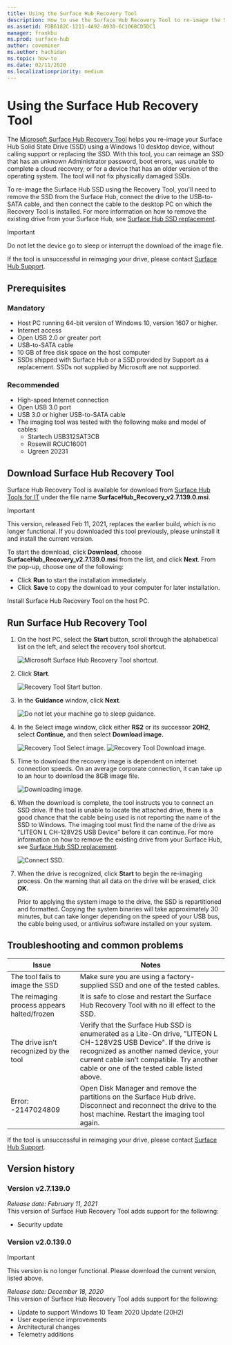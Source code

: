 ```yaml
---
title: Using the Surface Hub Recovery Tool
description: How to use the Surface Hub Recovery Tool to re-image the SSD.
ms.assetid: FDB6182C-1211-4A92-A930-6C106BCD5DC1
manager: frankbu
ms.prod: surface-hub
author: coveminer
ms.author: hachidan
ms.topic: how-to
ms.date: 02/11/2020
ms.localizationpriority: medium
---
```


# Using the Surface Hub Recovery Tool

The [Microsoft Surface Hub Recovery Tool](https://www.microsoft.com/download/details.aspx?id=52210) helps you re-image your Surface Hub Solid State Drive (SSD) using a Windows 10 desktop device, without calling support or replacing the SSD. With this tool, you can reimage an SSD that has an unknown Administrator password, boot errors, was unable to complete a cloud recovery, or for a device that has an older version of the operating system. The tool will not fix physically damaged SSDs.

To re-image the Surface Hub SSD using the Recovery Tool, you'll need to remove the SSD from the Surface Hub, connect the drive to the USB-to-SATA cable, and then connect the cable to the desktop PC on which the Recovery Tool is installed. For more information on how to remove the existing drive from your Surface Hub, see [Surface Hub SSD replacement](surface-hub-ssd-replacement.md).

> [!IMPORTANT]
> Do not let the device go to sleep or interrupt the download of the image file.

If the tool is unsuccessful in reimaging your drive, please contact [Surface Hub Support](https://support.microsoft.com/help/4037644/surface-contact-surface-warranty-and-software-support).

## Prerequisites

### Mandatory

- Host PC running 64-bit version of Windows 10, version 1607 or higher.
- Internet access
- Open USB 2.0 or greater port
- USB-to-SATA cable
- 10 GB of free disk space on the host computer
- SSDs shipped with Surface Hub or a SSD provided by Support as a replacement. SSDs not supplied by Microsoft are not supported.

### Recommended

- High-speed Internet connection
- Open USB 3.0 port
- USB 3.0 or higher USB-to-SATA cable
- The imaging tool was tested with the following make and model of cables:
  - Startech USB312SAT3CB
  - Rosewill RCUC16001
  - Ugreen 20231

## Download Surface Hub Recovery Tool

Surface Hub Recovery Tool is available for download from [Surface Hub Tools for IT](https://www.microsoft.com/download/details.aspx?id=52210)  under the file name **SurfaceHub_Recovery_v2.7.139.0.msi**.

> [!IMPORTANT]
> This version, released Feb 11, 2021, replaces the earlier build, which is no longer functional. If you downloaded this tool previously, please uninstall it and install the current version.

To start the download, click **Download**, choose **SurfaceHub_Recovery_v2.7.139.0.msi**  from the list, and click **Next**. From the pop-up, choose one of the following:

- Click **Run** to start the installation immediately.
- Click **Save** to copy the download to your computer for later installation.

Install Surface Hub Recovery Tool on the host PC.

## Run Surface Hub Recovery Tool

1. On the host PC, select the **Start** button, scroll through the alphabetical list on the left, and select the recovery tool shortcut.

    ![Microsoft Surface Hub Recovery Tool shortcut.](images/shrt-shortcut.png)

2. Click **Start**.

    ![Recovery Tool Start button.](images/shrt-start.png)


3. In the **Guidance** window, click **Next**.

    ![Do not let your machine go to sleep guidance.](images/shrt-guidance.png)

4. In the Select image window, click either **RS2** or its successor **20H2**, select **Continue,** and then select **Download image.**

     ![Recovery Tool Select image.](images/shrt-select-image.png)
    ![Recovery Tool Download image.](images/shrt-download-image.png)

5. Time to download the recovery image is dependent on internet connection speeds. On an average corporate connection, it can take up to an hour to download the 8GB image file.

    ![Downloading image.](images/shrt-download.png)

5. When the download is complete, the tool instructs you to connect an SSD drive. If the tool is unable to locate the attached drive, there is a good chance that the cable being used is not reporting the name of the SSD to Windows.  The imaging tool must find the name of the drive as "LITEON L CH-128V2S USB Device" before it can continue.  For more information on how to remove the existing drive from your Surface Hub, see [Surface Hub SSD replacement](surface-hub-ssd-replacement.md).

    ![Connect SSD.](images/shrt-drive.png)

6. When the drive is recognized, click **Start** to begin the re-imaging process. On the warning that all data on the drive will be erased, click **OK**.

    Prior to applying the system image to the drive, the SSD is repartitioned and formatted. Copying the system binaries will take approximately 30 minutes, but can take longer depending on the speed of your USB bus, the cable being used, or antivirus software installed on your system.

## Troubleshooting and common problems

Issue | Notes
--- | ---
The tool fails to image the SSD | Make sure you are using a factory-supplied SSD and one of the tested cables.
The reimaging process appears halted/frozen | It is safe to close and restart the Surface Hub Recovery Tool with no ill effect to the SSD.
The drive isn’t recognized by the tool | Verify that the Surface Hub SSD is enumerated as a Lite-On drive, "LITEON L CH-128V2S USB Device".  If the drive is recognized as another named device, your current cable isn’t compatible. Try another cable or one of the tested cable listed above.
Error: -2147024809 | Open Disk Manager and remove the partitions on the Surface Hub drive.  Disconnect and reconnect the drive to the host machine. Restart the imaging tool again.

If the tool is unsuccessful in reimaging your drive, please contact [Surface Hub Support](https://support.microsoft.com/help/4037644/surface-contact-surface-warranty-and-software-support).

## Version history

### Version v2.7.139.0

*Release date: February 11, 2021*<br>
This version of Surface Hub Recovery Tool adds support for the following:

- Security update

### Version v2.0.139.0

> [!IMPORTANT]
> This version is no longer functional. Please download the current version, listed above. 

*Release date: December 18, 2020*<br>
This version of Surface Hub Recovery Tool adds support for the following:
- Update to support Windows 10 Team 2020 Update (20H2)
- User experience improvements
- Architectural changes
- Telemetry additions